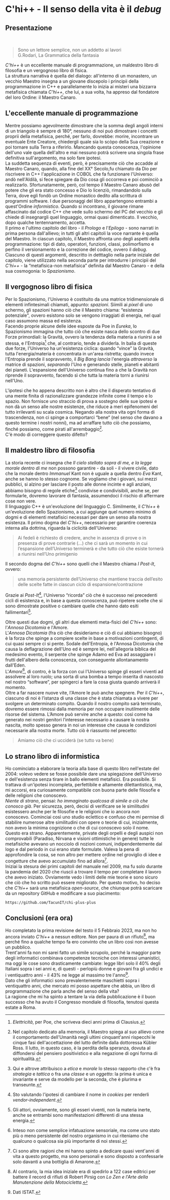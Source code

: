 <!--

_NOTA: mentre scrivevo questa lettera, mia moglie si è seduta vicino a me e gli effetti quantistici dovuti alla sua massa hanno alterato il normale fluire del tempo e della mia prosa. In questo momento si è alzata, ma tornerà, perciò non ho modo di rimettere tutto a posto, ma solo di numerare i paragrafi per facilitarne la lettura. Me ne scuso: come ripeto spesso, non è un caso se si utilizza lo stesso verbo (*contrarre*) per il matrimonio e la malaria._  
<br />     
  
Concludo con una domanda che non ha nulla a che vedere con il resto di questo messaggio: l'esempio del figlio che invia notizie al padre, che lei fa in "Buchi bianchi" è ispirato al racconto: "I sette cavalieri" di Buzzati?  

<hr />      
-->
<br />  

# C'hi++ - Il senso della vita è il *debug*
## Presentazione
<br />


> Sono un lettore semplice, non un addetto ai lavori<br /> 
G.Rodari, La Grammatica della fantasia


*C'hi++* è un eccellente manuale di programmazione, un maldestro libro di filosofia e un vergognoso libro di fisica.  
La struttura narrativa è quella del dialogo: all'interno di un monastero, un vecchio Maestro insegna a un giovane discepolo i principii della programmazione in C++ e parallelamente lo inizia ai misteri una bizzarra metafisica chiamata *C'hi++*, che lui, a sua volta, ha appreso dal fondatore del loro Ordine: il Maestro Canaro.

## L'eccellente manuale di programmazione

Mentre possiamo agevolmente dimostrare che la somma degli angoli interni di un triangolo è sempre di 180°, nessuno di noi può dimostrare  i concetti proprii della metafisica, perché, per farlo, dovrebbe: morire, incontrare un eventuale Ente Creatore, chiedergli quale sia lo scòpo della Sua creazione e poi tornare sulla Terra a riferirlo.
Mancando questa conoscenza, l'opinione dell'uno vale quella dell'altro e mai nessuno potrà scrivere una singola frase definitiva sull'argomento, ma solo fare ipotesi.  
La suddetta sequenza di eventi, però, è precisamente ciò che accadde al Maestro Canaro, quando, alla fine del XX° Secolo,fu chiamato da Dio per riscrivere in C++ l'applicazione in COBOL che fa funzionare l'Universo: andò nell'Aldilà, si fece spiegare da Dio cosa gli occorreva e poi cominciò a realizzarlo.
Sfortunatamente, però, col tempo il Maestro Canaro abusò del potere che gli era stato concesso e Dio lo licenziò, rimandandolo sulla Terra, dove egli fondò un Ordine monastico dedito alla scrittura di programmi software. 
I due personaggi del libro appartengono entrambi a quest'Ordine *informistico*.
Quando si incontrano, il giovane rimane affascinato dal codice C++ che vede sullo schermo del PC del vecchio e gli chiede di insegnargli quel linguaggio, ormai quasi dimenticato. 
Il vecchio, dopo qualche tentennamento, accetta.  
Il primo e l'ultimo capitolo del libro - il *Prologo* e l'*Epilogo* - sono narrati in prima persona dall'allievo; in tutti gli altri capitoli la voce narrante è quella del Maestro.
In ciascun capitolo, il Maestro affronta uno degli aspetti della programmazione: tipi di dato, operatori, funzioni, classi, polimorfismo e perfino il versionamento e la correzione del codice, ovvero il *debug*.
Ciascuno di questi argomenti, descritto in detttaglio nella parte iniziale del capitolo, viene utilizzato nella seconda parte per introdurre i principii del *C'hi++* - la “metafisica-non metafisica” definita dal Maestro Canaro - e della sua cosmogonia: lo *Spazionismo*.

## Il vergognoso libro di fisica

Per lo Spazionismo, l'Universo è costituito da una matrice tridimensionale di elementi infintesimali chiamati, appunto: *spazioni*.
Siimili ai *pixel* di uno schermo, gli spazioni hanno ciò che il Maestro chiama: “esistenza potenziale", ovvero esistono solo se vengono irraggiati di energia, nel qual caso assumono massa ed esistenza.  
Facendo proprie alcune delle idee esposte da Poe in *Eureka*, lo Spazionismo  immagina che tutto ciò che esiste nasca dello scontro di due Forze primordiali: la Gravità, ovvero la tendenza della materia a riunirsi a sé stessa, e l'Entropia[^poe] che, al contrario, tende a dividerla.
In balìa di queste due forze, l'Universo ha un'esistenza ciclica: quando “vince” la Gravità, tutta l'energia/materia è concentrata in un'area ristretta; quando invece l'Entropia prende il sopravvento, il *Big Bang* *lancia* l'energia *attraverso* la matrice di spazioni, *separando* l'Uno e generando stelle, pianeti e abitanti dei pianeti. 
L'espansione dell'Universo continua fino a che la Gravità non riprende il sopravvento, facendo sì che tutta la materia torni a riunirsi nell'Uno.  

L'ipotesi che ho appena descritto non è altro che il disperato tentativo di una mente finita di razionalizzare grandezze infinite come il tempo e lo spazio. 
Non fornisce uno straccio di prova a sostegno delle sue ipotesi e non dà un senso alle nostre esistenze, che riduce a meri epifenomeni del tutto irrilevanti su scala cosmica.
Negando alla nostra vita ogni forma di trascendenza, non ci spinge a comportarci “bene“ (nel senso che davano a questo termine i nostri nonni), ma ad arraffare tutto ciò che possiamo, finché possiamo, come pirati all'arrembaggio[^fasi].  
C'è modo di correggere questo difetto?


## Il maldestro libro di filosofia

La storia recente ci insegna che *Il cielo stellato sopra di me, e la legge morale dentro di me* non possono garantire - da soli - il vivere civile, dato che la morale dentro *Immanuel* Kant non è uguale a quella dentro *Eva* Kant, anche se hanno lo stesso cognome.
Se vogliamo che i giovani, sui mezzi pubblici, si alzino per lasciare il posto alle donne incinte e agli anziani, abbiamo bisogno di regole etiche[^etica] condivise e condivisibili, anche se, per formularle, dovremo lavorare di fantasia, assumendoci il rischio di affermare cose non vere.  
Il linguaggio C++ è un'evoluzione del linguaggio C.
Similmente, il *C'hi++* è un'evoluzione dello Spazionismo, a cui aggiunge quel numero minimo di dogmi e di elementi metafisici necessari per dare un senso alla nostra esistenza.
Il primo dogma del *C'hi++*, necessario per garantire coerenza interna alla dottrina, riguarda la ciclicità dell'Universo: 

> Ai fedeli è richiesto di credere, anche in assenza di prove o in presenza di prove contrarie (...) che ci sarà un momento in cui l’espansione dell’Universo terminerà e che tutto ciò che esiste tornerà a riunirsi nell’Uno primigenio

Il secondo dogma del *C’hi++* sono quelli che il Maestro chiama *I Post-It*, ovvero:

> una memoria persistente dell’Universo che mantiene traccia dell’esito delle scelte fatte in ciascun ciclo di espansione/contrazione

Grazie ai *Post-It*[^post-it], l'Universo “ricorda” ciò che è successo nei precedenti cicli di esistenza e, in base a questa conoscenza, può ripetere scelte che si sono dimostrate positive o cambiare quelle che hanno dato esiti fallimentari[^umani].

Oltre questi due dogmi, gli altri due elementi meta-fisici del *C'hi++* sono: l'*Annosa Dicotomia* e l'Amore.  
L'*Annosa Dicotomia* (fra ciò che desideriamo e ciò di cui abbiamo bisogno) è la forza che spinge a compiere scelte in base a motivazioni contingenti, di cui quasi sempre ci si pente. 
Sodale dell'Entropia, è l'Annosa Dicotomia che causa la deflagrazione dell'Uno ed è sempre lei, nell'allegoria biblica del medesimo evento, il serpente che spinge Adamo ed Eva ad assaggiare i frutti dell'albero della conoscenza, con conseguente allontanamento dall'Eden.  
L'*Amore*[^amore], di contro, è la forza con cui l'Universo spinge gli esseri viventi ad assolvere al loro ruolo; una sorta di una bomba a tempo inserita di nascosto nel nostro “software”, per spingerci a fare la cosa giusta quando arriverà il  momento.    
Oltre a far nascere nuove vite, l'Amore le può anche spegnere.
Per il *C'hi++*, ciascuno di noi è l’istanza di una classe che è stata chiamata a vivere per svolgere un determinato compito. 
Quando il nostro compito sarà terminato, dovremo essere rimossi dalla memoria per non occupare inutilmente delle risorse del sistema. 
L’Amore può servire anche a questo: così come ha generato nei nostri genitori l’interesse necessario a causare la nostra nascita, molto spesso genera in noi un interesse che causa le condizioni necessarie alla nostra morte.
Tutto ciò è riassunto nel precetto:

> Amiamo ciò che ci ucciderà (se tutto va bene)


## Lo strano libro di informistica

Ho cominciato a elaborare la teoria alla base di questo libro nell'estate del 2004: volevo vedere se fosse possibile dare una spiegazione dell'Universo e dell'esistenza senza tirare in ballo elementi metafisici.
Era possibile. 
Si trattava di un'ipotesi incompleta, perfettibile e altamente dilettantistica, ma, mi accorsi, era curiosamente compatibile con buona parte delle filosofie e delle religioni che conoscevo.  
*Niente di strano*, pensai: *ho immaginato qualcosa di simile a ciò che conosco già*.
Per sicurezza, però, decisi di verificare se le similitudini esistessero anche per le filosofie e le religioni che io ancora *non* conoscevo.
Cominciai così uno studio eclettico e confuso che mi permise di stabilire numerose altre similitudini con opere o teorie di cui, inizialmente, non avevo la minima cognizione o che di cui conoscevo solo il nome.  
Questo era strano.
Apparentemente, private degli orpelli e degli auspici non comprovabili (Paradiso, Nirvana e visioni ottimistiche in genere) tutte le metafisiche avevano un nocciolo di nozioni comuni, indipendentemente dal logo e dal periodo in cui erano state formulate.
Valeva la pena di approfondire la cosa, se non altro per mettere ordine nel groviglio di idee e congetture che avevo accumulato fino ad allora[^ragioni].  
Iniziai la stesura dei primi capitoli del manuale nel 2009, ma fu solo durante la pandemia del 2020 che riuscii a trovare il tempo per completare il lavoro che avevo iniziato.
Ovviamente vedo i limiti delle mie teorie e sono sicuro che ciò che ho scritto può essere migliorato. 
Per questo motivo, ho deciso che *C'hi++* sarà una metafisica *open-source*, che chiunque potrà scaricare da un repository GitHub e modificare a suo piacimento:

    https://github.com/TacunIT/chi-plus-plus

## Conclusioni (era ora)
 
Ho completato la prima revisione del testo il 5 Febbraio 2023, ma non ho ancora inviato *C'hi++* a nessun editore.
Non per paura di un rifiuto[^pirsig], ma perché fino a qualche tempo fa ero convinto che un libro così non avesse un pubblico.  
Trent'anni fa non mi sarei fatto un simile scrupolo, perché la maggior parte degli informatici combinava competenze tecniche con interessi umanistici, ma oggi le cose sono drasticamente cambiate: legge libri solo il 40% degli Italiani sopra i sei anni e, di questi - perlopiù donne e giovani fra gli undici e i ventiquattro anni - il 43% ne legge al massimo tre l'anno[^istat].  
Dato che gli informatici sono prevalentemente maschietti sopra i ventiquattro anni, che mercato mi posso aspettare che abbia, un libro di programmazione che parla anche del senso della vita?  
La ragione che mi ha spinto a tentare la via della pubblicazione è il buon successo che ha avuto il Congresso mondiale di filosofia, tenutosi questa estate a Roma.





[^poe]: *Elettricità*, per Poe, che scriveva dieci anni prima di Clausius.

[^fasi]: Nel capitolo dedicato alla memoria, il Maestro spiega al suo allievo come il comportamento dell'Umanità negli ultimi cinquant'anni rispecchi le cinque fasi dell'accettazione del lutto definite dalla dottoressa Kübler Ross. Il lutto, in questo caso, è la perdita della speranza, dovuta al diffondersi del pensiero positivistico e alla negazione di ogni forma di spiritualità.

[^etica]: Qui e altrove attribuisco a *etica* e *morale* lo stesso rapporto che c'è fra *strategia* e *tattica*  o fra una *classe* e un *oggetto*: la prima è unica e invariante e serve da modello per la seconda, che è plurima e transeunte.

[^post-it]: Sto valutando l'ipotesi di cambiare il nome in *cookies* per renderli *vendor-independent*.  

[^umani]: Gli attori, ovviamente, sono gli esseri viventi, non la materia inerte, anche se entrambi sono manifestazioni differenti di una stessa energia.

[^amore]: Inteso non come semplice infatuazione sensoriale, ma come uno stato più o meno persistente del nostro organismo in cui riteniamo che qualcuno o qualcosa sia più importante di noi stessi.

[^ragioni]: Ci sono altre ragioni che mi hanno spinto a dedicare quasi vent'anni di vita a questo progetto, ma sono personali e sono disposto a confessarle solo davanti a una bottiglia di Amarone.

[^pirsig]: Al contrario, la mia idea iniziale era di spedirlo a 122 case editrici per battere il record di rifiuti di Robert Pirsig con *Lo Zen e l'Arte della Manutenzione della Motocicletta*.

[^istat]: Dati ISTAT. 


